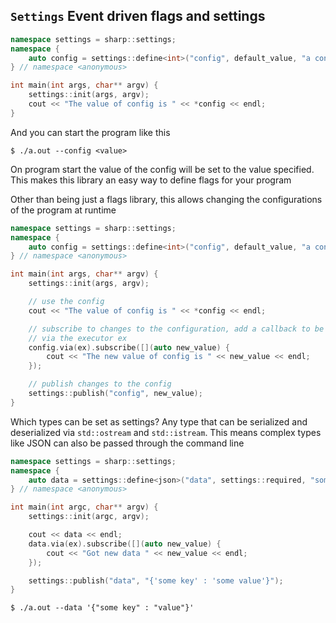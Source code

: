 `Settings` Event driven flags and settings
----------

```c++
namespace settings = sharp::settings;
namespace {
    auto config = settings::define<int>("config", default_value, "a config");
} // namespace <anonymous>

int main(int args, char** argv) {
    settings::init(args, argv);
    cout << "The value of config is " << *config << endl;
}
```

And you can start the program like this
```
$ ./a.out --config <value>
```

On program start the value of the config will be set to the value specified.
This makes this library an easy way to define flags for your program

Other than being just a flags library, this allows changing the configurations
of the program at runtime
```c++
namespace settings = sharp::settings;
namespace {
    auto config = settings::define<int>("config", default_value, "a config");
} // namespace <anonymous>

int main(int args, char** argv) {
    settings::init(args, argv);

    // use the config
    cout << "The value of config is " << *config << endl;

    // subscribe to changes to the configuration, add a callback to be invoked
    // via the executor ex
    config.via(ex).subscribe([](auto new_value) {
        cout << "The new value of config is " << new_value << endl;
    });

    // publish changes to the config
    settings::publish("config", new_value);
}
```

Which types can be set as settings?  Any type that can be serialized and
deserialized via `std::ostream` and `std::istream`.  This means complex types
like JSON can also be passed through the command line
```c++
namespace settings = sharp::settings;
namespace {
    auto data = settings::define<json>("data", settings::required, "some data");
} // namespace <anonymous>

int main(int argc, char** argv) {
    settings::init(argc, argv);

    cout << data << endl;
    data.via(ex).subscribe([](auto new_value) {
        cout << "Got new data " << new_value << endl;
    });

    settings::publish("data", "{'some key' : 'some value'}");
}
```

```
$ ./a.out --data '{"some key" : "value"}'
```
